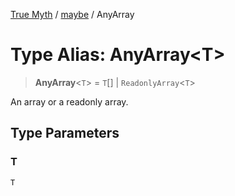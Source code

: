[True Myth](../../index.md) / [maybe](../index.md) / AnyArray

# Type Alias: AnyArray\<T\>

> **AnyArray**\<`T`\> = `T`[] \| `ReadonlyArray`\<`T`\>

An array or a readonly array.

## Type Parameters

### T

`T`
